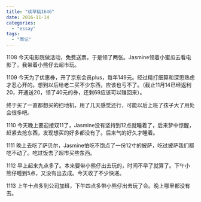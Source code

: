 ```yaml
---
title: "续草稿1646"
date: 2016-11-14
categories: 
  - "essay"
tags: 
  - "周记"
---
```


1108 今天电影院做活动，免费送票，于是领了两张。Jasmine领着小蜜瓜去看电影了，我带着小熊仔去超市玩。

1109 今天为了优惠券，开了京东会员plus，每年149元。经过精打细算和深思熟虑才忍心开的。想到以后给老二买不少东西，应该也亏不了。（截止11月14已经返利20，开通送20，领了40元的券，还剩69应该可以赚回来）。

终于买了一直都想买的扫地机，用了几天感觉还行，可能以后上班了孩子大了用处会很多吧。

1110 今天晚上要迎接双11了，Jasmine没有坚持到12点就睡着了，后来梦中惊醒，赶紧去抢东西，发现想买的好多都没有了。后来气的好久才睡着。

1111 晚上去吃了萨贝尔，Jasmine怕吃不饱点了一份12寸的披萨，吃过披萨我们都吃不动了。吃过饭去了超市买些东西。

1112 早上起来九点多了。本来要带小熊仔出去玩的，时间不早了就算了。下午小熊仔睡到5点，又没有出去成。今天收了不少快递。

1113 上午十点多到公司加班，下午四点多带小熊仔出去玩了会。晚上哪里都没有去。
